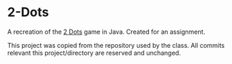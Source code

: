 # 2-Dots
A recreation of the [2 Dots](https://www.dots.co/twodots/) game in Java. Created for an assignment.

This project was copied from the repository used by the class. All commits relevant this project/directory are reserved and unchanged.
